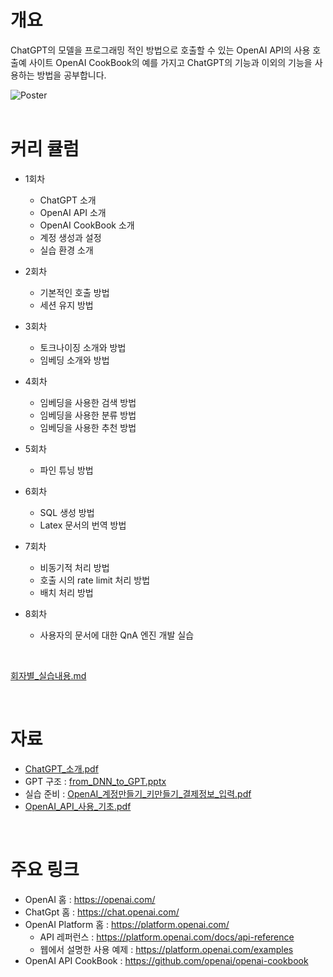 # 개요
ChatGPT의 모델을 프로그래밍 적인 방법으로 호출할 수 있는 OpenAI API의 사용 호출예 사이트 OpenAI CookBook의 예를 가지고
ChatGPT의 기능과 이외의 기능을 사용하는 방법을 공부합니다.

![Poster](./poster.png)  
<br>

# 커리 큘럼
- 1회차
    - ChatGPT 소개
    - OpenAI API 소개
    - OpenAI CookBook 소개
    - 계정 생성과 설정
    - 실습 환경 소개

- 2회차
    - 기본적인 호출 방법
    - 세션 유지 방법

- 3회차
    - 토크나이징 소개와 방법
    - 임베딩 소개와 방법    

- 4회차
    - 임베딩을 사용한 검색 방법
    - 임베딩을 사용한 분류 방법
    - 임베딩을 사용한 추천 방법

- 5회차
    - 파인 튜닝 방법

- 6회차
    - SQL 생성 방법
    - Latex 문서의 번역 방법

- 7회차
    - 비동기적 처리 방법
    - 호출 시의 rate limit 처리 방법
    - 배치 처리 방법

- 8회차
    - 사용자의 문서에 대한 QnA 엔진 개발 실습

<br>

[회자별_실습내용.md](회자별_실습내용.md)

<br>

# 자료
- [ChatGPT_소개.pdf](ChatGPT_소개.pdf)
- GPT 구조 : [from_DNN_to_GPT.pptx](from_DNN_to_GPT.pptx)
- 실습 준비 : [OpenAI_계정만들기_키만들기_결제정보_입력.pdf](OpenAI_계정만들기_키만들기_결제정보_입력.pdf)
- [OpenAI_API_사용_기초.pdf](OpenAI_API_사용_기초.pdf)


<br>

# 주요 링크
- OpenAI 홈 : https://openai.com/
- ChatGpt 홈 : https://chat.openai.com/
- OpenAI Platform 홈 : https://platform.openai.com/
    - API 레퍼런스 : https://platform.openai.com/docs/api-reference
    - 웹에서 설명한 사용 예제 : https://platform.openai.com/examples
- OpenAI API CookBook : https://github.com/openai/openai-cookbook


